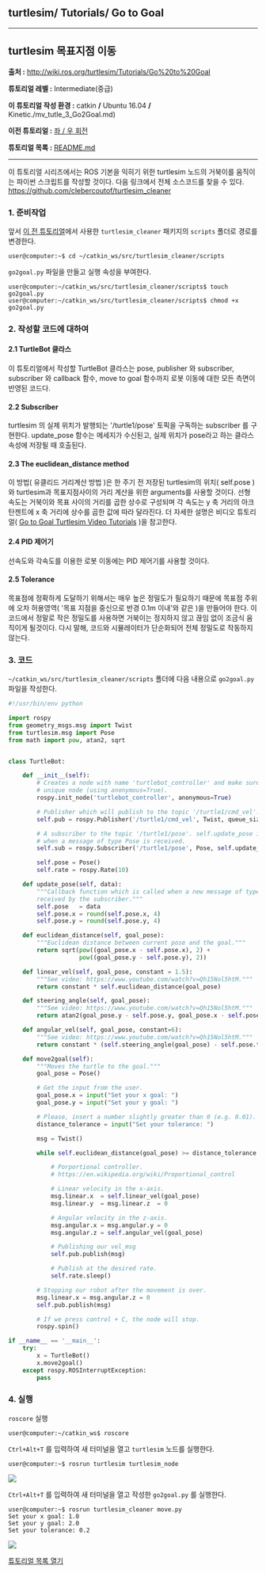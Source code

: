 ## turtlesim/ Tutorials/ Go to Goal



---

## turtlesim 목표지점 이동

**출처 :**  <http://wiki.ros.org/turtlesim/Tutorials/Go%20to%20Goal>

**튜토리얼 레벨 :**  Intermediate(중급)

**이 튜토리얼 작성 환경 :**  catkin **/** Ubuntu 16.04 **/** Kinetic./mv_tutle_3_Go2Goal.md)

**이전 튜토리얼 :** [좌 / 우 회전](./mv_tutle_2_RotateLeftRight.md)

**튜토리얼 목록 :** [README.md](../README.md)

------

이 튜토리얼 시리즈에서는 ROS 기본을 익히기 위한 turtlesim 노드의 거북이를 움직이는 파이썬 스크립트를 작성할 것이다. 다음 링크에서 전체 소스코드를 찾을 수 있다. <https://github.com/clebercoutof/turtlesim_cleaner>



### 1. 준비작업

앞서 [이 전 튜토리얼](./mv_tutle_2_RotateLeftRight.md)에서 사용한  `turtlesim_cleaner` 패키지의 `scripts` 폴더로 경로를 변경한다.

```
user@computer:~$ cd ~/catkin_ws/src/turtlesim_cleaner/scripts
```

`go2goal.py` 파일을 만들고 실행 속성을 부여한다. 

```
user@computer:~/catkin_ws/src/turtlesim_cleaner/scripts$ touch go2goal.py
user@computer:~/catkin_ws/src/turtlesim_cleaner/scripts$ chmod +x go2goal.py
```



### 2. 작성할 코드에 대하여

#### 2.1 TurtleBot 클라스

이 튜토리얼에서 작성할 TurtleBot 클라스는 pose, publisher 와 subscriber, subscriber 와 callback 함수, move to goal 함수까지 로봇 이동에 대한 모든 측면이 반영된 코드다.

#### 2.2 Subscriber

turtlesim 의 실제 위치가 발행되는 '/turtle1/pose' 토픽을 구독하는 subscriber 를 구현한다. update_pose 함수는 메세지가 수신된고, 실제 위치가 pose라고 하는 클라스 속성에 저장될 때 호출된다.

#### 2.3 The euclidean_distance method

이 방법( 유클리드 거리계산 방법 )은 한 주기 전 저장된 turtlesim의 위치( self.pose )와  turtlesim과 목표지점사이의 거리 계산을 위한 arguments를 사용할 것이다. 선형 속도는 거북이와 목표 사이의 거리를 곱한 상수로 구성되며 각 속도는 y 축 거리의 아크 탄젠트에 x 축 거리에 상수를 곱한 값에 따라 달라진다. 더 자세한 설명은 비디오 튜토리얼( [Go to Goal Turtlesim Video Tutorials](http://wiki.ros.org/turtlesim/Tutorials) )을 참고한다.

#### 2.4 PID 제어기

선속도와 각속도를 이용한 로봇 이동에는 PID 제어기를 사용할 것이다. 

#### 2.5 Tolerance

목표점에 정확하게 도달하기 위해서는 매우 높은 정밀도가 필요하기 때문에 목표점 주위에 오차 허용영역( '목표 지점을 중신으로 반경 0.1m 이내'와 같은 )을 만들어야 한다. 이 코드에서 정말로 작은 정밀도를 사용하면 거북이는 정지하지 않고 끊임 없이 조금식 움직이게 될것이다. 다시 말해, 코드와 시뮬레이터가 단순화되어 전체 정밀도로 작동하지 않는다.





### 3. 코드

`~/catkin_ws/src/turtlesim_cleaner/scripts` 폴더에 다음 내용으로  `go2goal.py` 파일을 작성한다.

```python
#!/usr/bin/env python

import rospy
from geometry_msgs.msg import Twist
from turtlesim.msg import Pose
from math import pow, atan2, sqrt


class TurtleBot:

    def __init__(self):
        # Creates a node with name 'turtlebot_controller' and make sure it is a
        # unique node (using anonymous=True).
        rospy.init_node('turtlebot_controller', anonymous=True)

        # Publisher which will publish to the topic '/turtle1/cmd_vel'.
        self.pub = rospy.Publisher('/turtle1/cmd_vel', Twist, queue_size=10)

        # A subscriber to the topic '/turtle1/pose'. self.update_pose is called
        # when a message of type Pose is received.
        self.sub = rospy.Subscriber('/turtle1/pose', Pose, self.update_pose)

        self.pose = Pose()
        self.rate = rospy.Rate(10)

    def update_pose(self, data):
        """Callback function which is called when a new message of type Pose is
        received by the subscriber."""
        self.pose   = data
        self.pose.x = round(self.pose.x, 4)
        self.pose.y = round(self.pose.y, 4)

    def euclidean_distance(self, goal_pose):
        """Euclidean distance between current pose and the goal."""
        return sqrt(pow((goal_pose.x - self.pose.x), 2) +
                    pow((goal_pose.y - self.pose.y), 2))

    def linear_vel(self, goal_pose, constant = 1.5):
        """See video: https://www.youtube.com/watch?v=Qh15Nol5htM."""
        return constant * self.euclidean_distance(goal_pose)

    def steering_angle(self, goal_pose):
        """See video: https://www.youtube.com/watch?v=Qh15Nol5htM."""
        return atan2(goal_pose.y - self.pose.y, goal_pose.x - self.pose.x)

    def angular_vel(self, goal_pose, constant=6):
        """See video: https://www.youtube.com/watch?v=Qh15Nol5htM."""
        return constant * (self.steering_angle(goal_pose) - self.pose.theta)

    def move2goal(self):
        """Moves the turtle to the goal."""
        goal_pose = Pose()

        # Get the input from the user.
        goal_pose.x = input("Set your x goal: ")
        goal_pose.y = input("Set your y goal: ")

        # Please, insert a number slightly greater than 0 (e.g. 0.01).
        distance_tolerance = input("Set your tolerance: ")

        msg = Twist()

        while self.euclidean_distance(goal_pose) >= distance_tolerance:

            # Porportional controller.
            # https://en.wikipedia.org/wiki/Proportional_control

            # Linear velocity in the x-axis.
            msg.linear.x  = self.linear_vel(goal_pose)
            msg.linear.y  = msg.linear.z  = 0

            # Angular velocity in the z-axis.
            msg.angular.x = msg.angular.y = 0
            msg.angular.z = self.angular_vel(goal_pose)

            # Publishing our vel_msg
            self.pub.publish(msg)

            # Publish at the desired rate.
            self.rate.sleep()

        # Stopping our robot after the movement is over.
        msg.linear.x = msg.angular.z = 0
        self.pub.publish(msg)

        # If we press control + C, the node will stop.
        rospy.spin()

if __name__ == '__main__':
    try:
        x = TurtleBot()
        x.move2goal()
    except rospy.ROSInterruptException:
        pass
```



### 4. 실행

`roscore` 실행

```
user@computer:~/catkin_ws$ roscore
```



`Ctrl+Alt+T` 를 입력하여 새 터미널을 열고 `turtlesim` 노드를 실행한다.

```
user@computer:~$ rosrun turtlesim turtlesim_node
```

![](../img/go2goal_py_1.png)



`Ctrl+Alt+T` 를 입력하여 새 터미널을 열고 작성한  `go2goal.py` 를 실행한다. 

```
user@computer:~$ rosrun turtlesim_cleaner move.py
Set your x goal: 1.0
Set your y goal: 2.0
Set your tolerance: 0.2
```

![](../img/go2goal_py_2.png)



[튜토리얼 목록 열기](../README.md)







